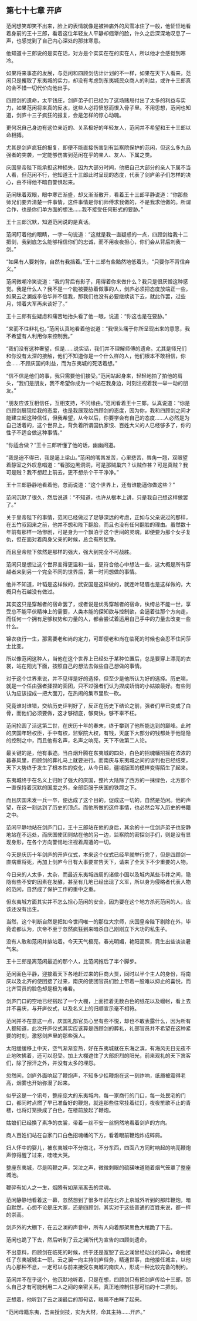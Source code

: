 ## 第七十七章 **开庐**

范闲想笑却笑不出来，脸上的表情就像是被神庙外的风雪冰住了一般，他怔怔地看着身前的王十三郎，看着这位年轻友人平静却倔犟的脸，许久之后深深地叹息了一声，也感觉到了自己内心深处的那抹寒意。

他知道十三郎说的是实在话，对方是个实实在在的实在人，所以他才会感觉到寒冷。

如果将来事态的发展，与范闲和四顾剑估计计划的不一样，如果在天下人看来，范闲只是攫取了东夷城的实力，却没有考虑到东夷城民众商人的利益，或许十三郎真的会不惜一切代价向他出手。

四顾剑的遗命，太平钱庄，剑庐弟子们已经为了这场赌局付出了太多的利益与实力，如果范闲将来真的反水，这些人必将愤怒而恨入骨子里。不用思想，范闲也知道，剑庐十三子疯狂的报复，会是怎样的惊心动魄。

更何况自己身边有这位亲近的、关系极好的年轻友人，范闲并不希望和王十三郎以命相搏。

尤其是剑庐疯狂的报复，即便不能直接伤害到有监察院保护的范闲，但这么多九品强者的突袭，一定能够伤害到范闲在乎的亲人、友人、下属之类。

庆国皇帝陛下能承担这种损失，因为大部分时间，他把自己大部分的亲人下属不当人看，但范闲不行，他知道王十三郎此时呈现的态度，代表了剑庐弟子们怎样的决心，由不得他不暗自警惧起来。

范闲眯着双眼，眼中寒芒渐盛，却又渐渐散开，看着王十三郎平静说道：“你那些师兄们要弄清楚一件事情，这件事情是你们师傅求我做的，不是我求他做的。所谓合作，也是你们单方面的想法……我不接受任何形式的要胁。”

王十三郎沉默，知道范闲说的是真话。

范闲盯着他的眼睛，一字一句说道：“这就是我一直疑惑的一点，四顾剑给我十二把剑，我到底怎么能够相信你们的忠诚，而不用夜夜担心，你们会从背后刺我一剑。”

“如果有人要刺你，自然有我挡着。”王十三郎有些黯然地低着头，“只要你不背信弃义。”

范闲微嘲冷笑说道：“我的背后有影子，用得着你来做什么？我只是很厌憎这种感觉。我是什么人？我不是一个能被要胁着做事的人，剑庐必须把态度放端正一些，如果云之澜或李伯华并不信我，那我们也没有必要继续谈下去，就此作罢，过些月，领着大军再来谈好了。”

王十三郎有些疑虑和痛苦地抬头看了他一眼，说道：“你这也是在要胁。”

“来而不往非礼也。”范闲认真地看着他说道：“我很头痛于你所呈现出来的意愿，我不希望有人利用你来控制我。”

“我们没有这种奢望，但是……说实话，我们并不理解师傅的遗命。尤其是师兄们和你没有太深的接触，他们不知道你是一个什么样的人，他们根本不敢相信，你会……不顾庆国的利益，而为东夷城的死活着想。”

“信不信是他们的事，我只需要他们接受。”范闲站起身来，轻轻地拍了拍他的肩头，“我们是朋友，我不希望你成为一个站在我身边，时刻注视着我一举一动的朋友。”

“朋友应该互相信任，互相支持，不问缘由。”范闲看着王十三郎，认真说道：“你是四顾剑展现给我的态度，也是我展现给四顾剑的态度，因为你，我和四顾剑之间才能建立起这种信任，但我希望，从今以后，你要学会有自己的态度……人必然是为自己活着的，这个世界上，背负着所谓国仇家恨、百姓大义的人已经够多了，你的性子不适合做这种事情。”

“你适合做？”王十三郎听懂了他的话，幽幽问道。

“我是迫不得已，我是逼上梁山。”范闲的嘴唇发苦，心里悲苦，唇角一翘，双眼望着静室之外叹息唱道：“看那边黑洞洞，可是那贼巢穴？认贼作甚？可是真贼？我可是贼？我不想赶上前去，更不想杀个干干净净。”

王十三郎静静地看着他，忽而说道：“这个世界上，还有谁能逼你做这些？”

范闲沉默了很久，然后说道：“不知道，也许从根本上讲，只是我自己想这样做罢了。”

关于皇帝陛下的事情，范闲已经做过了足够深远的考虑，正如与父亲说过的那样，在五竹叔回来之前，他并不想和陛下翻脸，而且也没有任何翻脸的理由。虽然数十年前有那样一场惨剧，可是身为一个飘泊于这个世间的灵魂，即便要为那个女子复仇，但在面对着肉身父亲的时候，总会有所犹豫。

而且皇帝陛下依然是那样的强大，强大到完全不可战胜。

范闲只是想让这个世界变得更温和一些，更符合他心中想法一些，这大概是所有穿越者来到另一个完全不同的世界后，第一时间想做的事情。

他并不知道，叶韬是这样做的，武安国是这样做的，就连叶轻眉也是这样做的，大概只有石越没有做过。

其实这只是穿越者的宿命罢了，或者说是优秀穿越者的宿命，纨绔总不能一世，享受总不能平伏精神上的需要，人类本能的探知欲与控制欲，会逼着往那个方向走，而任何一个拥有足够权势和力量的人，都会尝试着运用自己手中的力量去改变一些什么。

锦衣夜行一生，那需要老和尚的定力，可即便老和尚在临死的时候也会忍不住问莎士比亚。

所以像范闲这种人，当他在这个世界上已经处于某种位置后，总是要穿上漂亮的衣裳，站在阳光下面，按照自己的想法去做些自己想做的事情。

对于这个世界来说，并不见得是好的选择，但至少是他所认为好的选择。历史嘛，就是一个任由强者揉捏的面团，只不过强者们认为捏成娇俏的小姑娘最好。有些则认为应该捏成一把大面刀，在热闹的集市里砍一砍。

究竟谁对谁错，交给历史评判好了，反正在历史下结论之前，强者们早已变成了白骨，而他们必须要做，这才够彻底，够爽快，够不辜不枉。

范闲抡圆了活这第二世，在庆历十年的春末，终于攀到了他所能达到的巅峰。此时的庆国年轻权臣，手中有权，监察院大权，有钱，天底下大部分的钱都处于他隐隐的控制之中，而且他有名声，名声之响亮，天下不做第二人论。

最关键的是，他有事迹。当白烟升腾在东夷城的四处，白色的招魂幡招摇在浓浓的暮春风里，四顾剑的葬礼马上就要进行。而南庆与东夷城之间的谈判也已经结束，天下大势终于发生了根本性的变化，从今日起，疆域版图的模样变得陌生了起来。

东夷城终于在名义上归附了强大的庆国，整片大陆除了西方的一抹绿色，北方那个一直保持着沉默的国度之外，全部臣服于庆国的铁蹄之下。

而且庆国未发一兵一卒，便达成了这个目的。促成这一切的，自然是范闲。他的声望，在这一刻达到了历史的顶点。而他所做的这件事情，也必然会写入历史的书籍之中。

范闲平静地站在剑庐门口，王十三郎站在他的身后，其余的十一位剑庐弟子也安静地站在不远处，而庆国使团则站在他的另一边，监察院的密探剑手们，则是没有显现身形，在各个方向警惕地注视着周遭的一切。

今天是庆历十年剑庐的开庐仪式，本来这个仪式已经早就举行完了，但是四顾剑一直病重将死，再加上剑庐今日有大事要宣告天下，请来了全天下不少重要的人物。

今日来的人太多，太杂，而最近东夷城四周的诸侯小国以及城内某些市井之间，隐隐有些不安的因素在发酵，甚至有几地已经出现了义军，所以身为侵略者代表人物的范闲，自然成了保护工作的重中之重。

但东夷城方面其实并不怎么担心范闲的安全，因为要在这个地方杀死范闲的人，应该还没有出生。

当然，这个判断自然是把如今世间唯一的那位大宗师，庆国皇帝陛下剔除在外，毕竟谁都认为，庆帝不至于忽然疯狂到来暗杀自己刚刚立下大功的私生子。

没有人敢和范闲并排站着。今天天气极亮，春光明媚，艳阳高照，竟生出些淡淡暑气来。

王十三郎是离范闲最近的那个人，比范闲拖后了半个脚步。

范闲面色平静，迎接着天下各地赶过来的巨商大贾，同时以半个主人的身份，将南庆以及北齐的使团接了过来，南庆的使团官员们脸上带着一股难以抑止的喜悦，而北齐官员的脸色却是极为难看。

剑庐门口的空地已经搭起了一个大棚，上面挂着无数白色的纸花以及幔帐，看上去并不喜庆，与开庐仪式，以及名义上的归顺宣示毫不相符。

范闲并不在意这一点，庆国礼部官员心里有些不悦，却也不敢表露什么，因为所有人都知道，此次开庐仪式其实应该算是四顾剑的葬礼，礼部官员并不希望在这种紧要的时刻，激怒剑庐里的那些强人。

太阳缓缓移上中天，空气渐渐变热，好在东夷城就在东海之滨，有海风无日无夜不止地吹拂着，还可以忍受。加上大棚遮住了大部炽烈的阳光，前来观礼的天下宾客们，除了擦汗之外，并没有太多的埋怨。

忽然间，剑庐外面响起了鞭炮声，不知多少挂鞭炮在这一刻炸响，纸屑被震得老高，烟雾也开始弥漫了起来。

似乎这是一个讯号，整座庞大的东夷城内，每一家商行的门口，每一处民宅的门口，都同时点燃了早已准备好的鞭炮，就连那些往常挂着红灯，夜夜笙歌不止的青楼，也将灯笼换成了白色，在楼前放起了鞭炮。

姑娘们已经换了素净的衣裳，带着一丝不安一丝惘然地看着剑庐的方向。

商人百姓们站在自家门口白色招魂幡的下方，看着眼前鞭炮炸成碎屑。

妇人怀中的婴儿，被东夷城中不分南北，不分东西，四面八方同时响起的响亮鞭炮声惊得醒了过来，哇哇大哭。

整座东夷城，尽是鸣鞭之声，哭泣之声，微微刺眼的硫磺味道随着烟气笼罩了整座城池。

鞭碎有如人之一生，烟腾有如渐渐离去的灵魂。

范闲静静地看着这一幕，忽然想到了很多年前在北齐上京城外听到的那阵鞭炮，暗自默然，心想不论是庄大家，还是四顾剑，其实对于这些普通的百姓来说，都一样的崇高。

剑庐外的大棚下，在云之澜的声音中，所有人向着那架黑色大棺跪了下去。

范闲也跪了下去，然后听到了云之澜所代为宣告的四顾剑遗命。

不出意料，四顾剑在临死的时候，终于还是宽恕了云之澜曾经动过的异心，命他接任了东夷城城主一职。云之澜一向主持剑庐俗务，精通世事，由他接任城主，以他内心那种不忿，一定可以与前来接受东夷城的南庆人，形成一种比较完备的制约。

范闲并不在乎这个，他沉默地听着，只是在想，四顾剑只有把剑庐传给十三郎，那么自己才有可能利用二人之间的亲密关系，真正地控制住那可怕的十二把剑。

正想着，他听到了云之澜最后的那句话，眼睛不由眯了起来。

“范闲母籍东夷，吾亲授剑技，实为大材，命其主持……开庐。”

